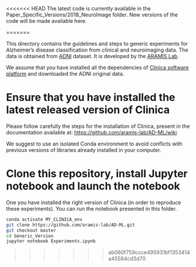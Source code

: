 <<<<<<< HEAD
The latest  code is currently available in the Paper_Specific_Versions/2018_NeuroImage folder. New versions of the code will be made available here.

=======

This directory contains the guidelines and steps to generic experiments for Alzheimer’s disease classification from clinical and 
neuroimaging data. The data is obtained from [ADNI](http://adni.loni.usc.edu/) dataset. 
It is developed by the [ARAMIS Lab](http://www.aramislab.fr).

We assume that you have installed all the dependencies of [Clinica software platform](http://www.clinica.run) 
and downloaded the ADNI original data.


# Ensure that you have installed the latest released version of Clinica
Please follow carefully the steps for the installation of Clinica, present in the documentation available at: https://github.com/aramis-lab/AD-ML/wiki

We suggest to use an isolated Conda environment to avoid conflicts with previous versions of libraries 
already installed in your computer.

# Clone this repository, install Jupyter notebook and launch the notebook
One you have installed the right version of Clinica (in order to reproduce these experiments). You can run the notebook presented in this folder.

```bash
conda activate MY_CLINICA_env
git clone https://github.com/aramis-lab/AD-ML.git
git checkout master
cd Generic_Version
jupyter notebook Experiments.ipynb
```
>>>>>>> ab060f759ccce495931bf1353414a45584cd3d70
